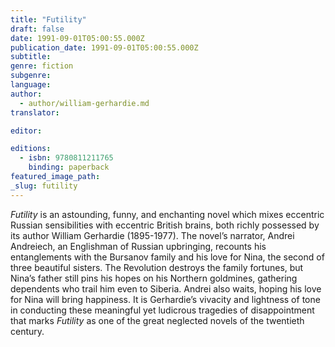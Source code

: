 ```yaml
---
title: "Futility"
draft: false
date: 1991-09-01T05:00:55.000Z
publication_date: 1991-09-01T05:00:55.000Z
subtitle:
genre: fiction
subgenre:
language:
author:
  - author/william-gerhardie.md
translator:

editor:

editions:
  - isbn: 9780811211765
    binding: paperback
featured_image_path:
_slug: futility
---
```


_Futility_ is an astounding, funny, and enchanting novel which mixes eccentric Russian sensibilities with eccentric British brains, both richly possessed by its author William Gerhardie (1895-1977). The novel’s narrator, Andrei Andreiech, an Englishman of Russian upbringing, recounts his entanglements with the Bursanov family and his love for Nina, the second of three beautiful sisters. The Revolution destroys the family fortunes, but Nina’s father still pins his hopes on his Northern goldmines, gathering dependents who trail him even to Siberia. Andrei also waits, hoping his love for Nina will bring happiness. It is Gerhardie’s vivacity and lightness of tone in conducting these meaningful yet ludicrous tragedies of disappointment that marks _Futility_ as one of the great neglected novels of the twentieth century.

